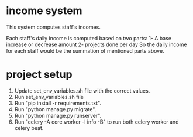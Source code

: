 # income system

This system computes staff's incomes.

Each staff's daily income is computed based on two parts:
1- A base increase or decrease amount
2- projects done per day
So the daily income for each staff would be the summation of mentioned parts above.


# project setup

1. Update set_env_variables.sh file with the correct values.
2. Run set_env_variables.sh file
2. Run "pip install -r requirements.txt".
3. Run "python manage.py migrate".
4. Run "python manage.py runserver".
5. Run "celery -A core worker -l info -B" to run both celery worker and celery beat.

